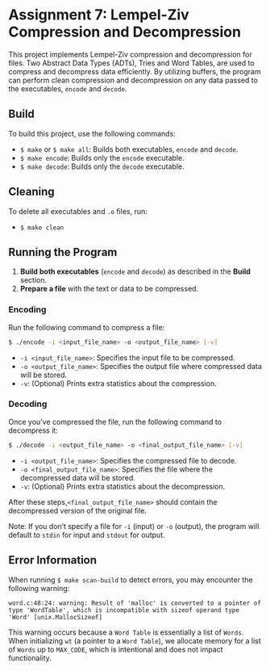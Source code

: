 # Assignment 7: Lempel-Ziv Compression and Decompression

This project implements Lempel-Ziv compression and decompression for files. Two Abstract Data Types (ADTs), Tries and Word Tables, are used to compress and decompress data efficiently. By utilizing buffers, the program can perform clean compression and decompression on any data passed to the executables, `encode` and `decode`.

## Build

To build this project, use the following commands:

- `$ make` or `$ make all`: Builds both executables, `encode` and `decode`.
- `$ make encode`: Builds only the `encode` executable.
- `$ make decode`: Builds only the `decode` executable.

## Cleaning

To delete all executables and `.o` files, run:

- `$ make clean`

## Running the Program

1. **Build both executables** (`encode` and `decode`) as described in the **Build** section.
2. **Prepare a file** with the text or data to be compressed.

### Encoding
Run the following command to compress a file:

```bash
$ ./encode -i <input_file_name> -o <output_file_name> [-v]
```

- `-i <input_file_name>`: Specifies the input file to be compressed.
- `-o <output_file_name>`: Specifies the output file where compressed data will be stored.
- `-v`: (Optional) Prints extra statistics about the compression.

### Decoding
Once you've compressed the file, run the following command to decompress it:

```bash
$ ./decode -i <output_file_name> -o <final_output_file_name> [-v]
```

- `-i <output_file_name>`: Specifies the compressed file to decode.
- `-o <final_output_file_name>`: Specifies the file where the decompressed data will be stored.
- `-v`: (Optional) Prints extra statistics about the decompression.

After these steps,`<final_output_file_name>` should contain the decompressed version of the original file.

Note: If you don’t specify a file for `-i` (input) or `-o` (output), the program will default to `stdin` for input and `stdout` for output.

## Error Information
When running `$ make scan-build` to detect errors, you may encounter the following warning:

`word.c:48:24: warning: Result of 'malloc' is converted to a pointer of type 'WordTable', which is incompatible with sizeof operand type 'Word' [unix.MallocSizeof]`

This warning occurs because a `Word Table` is essentially a list of `Words`. When initializing `wt` (a pointer to a `Word Table`), we allocate memory for a list of `Words` up to `MAX_CODE`, which is intentional and does not impact functionality.